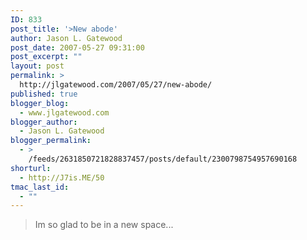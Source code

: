 ```yaml
---
ID: 833
post_title: '>New abode'
author: Jason L. Gatewood
post_date: 2007-05-27 09:31:00
post_excerpt: ""
layout: post
permalink: >
  http://jlgatewood.com/2007/05/27/new-abode/
published: true
blogger_blog:
  - www.jlgatewood.com
blogger_author:
  - Jason L. Gatewood
blogger_permalink:
  - >
    /feeds/2631850721828837457/posts/default/2300798754957690168
shorturl:
  - http://J7is.ME/50
tmac_last_id:
  - ""
---
```

>Im so glad to be in a new space...